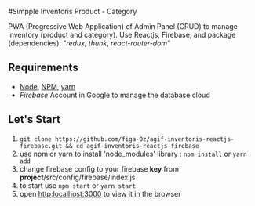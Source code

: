 #Simpple Inventoris Product - Category

PWA (Progressive Web Application) of Admin Panel (CRUD) to manage inventory (product and category). Use Reactjs, Firebase, and package (dependencies): "_redux_, _thunk_, _react-router-dom_"

## Requirements
- [Node](https://github.com/nodejs/node), [NPM](https://github.com/npm/cli), [yarn](https://github.com/yarnpkg/yarn)
- _Firebase_ Account in Google to manage the database cloud


## Let's Start
1. `git clone https://github.com/figa-Oz/agif-inventoris-reactjs-firebase.git && cd agif-inventoris-reactjs-firebase`
2. use npm or yarn to install 'node_modules' library : `npm install` or `yarn add`
3. change firebase config to your firebase __key__ from __project__/src/config/firebase/index.js
4. to start use `npm start` or `yarn start`
5. open [http:localhost:3000](http://localhost:3000) to view it in the browser